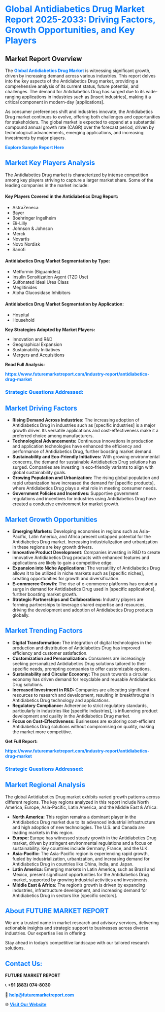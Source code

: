 <h1 style="color: #007BFF;">Global Antidiabetics Drug Market Report 2025-2033: Driving Factors, Growth Opportunities, and Key Players</h1>

<section id="overview">
<h2>Market Report Overview</h2>
<p>The <a href="https://www.futuremarketreport.com/industry-report/antidiabetics-drug-market" style="color: #007BFF; text-decoration: none;"><strong>Global Antidiabetics Drug Market</strong></a> is witnessing significant growth, driven by increasing demand across various industries. This report delves into the key aspects of the Antidiabetics Drug market, providing a comprehensive analysis of its current status, future potential, and challenges. The demand for Antidiabetics Drug has surged due to its wide-ranging applications in industries such as [insert industries], making it a critical component in modern-day [applications].</p>
<p>As consumer preferences shift and industries innovate, the Antidiabetics Drug market continues to evolve, offering both challenges and opportunities for stakeholders. The global market is expected to expand at a substantial compound annual growth rate (CAGR) over the forecast period, driven by technological advancements, emerging applications, and increasing investments by major players.</p>
</section>

<section id="overview">
<p><a href="https://www.futuremarketreport.com/request-sample/reportId=107200" style="color: #007BFF; text-decoration: none;"><strong>Explore Sample Report Here</strong></a></p>
</section>

<section id="key-players">
<h2 style="color: #007BFF;">Market Key Players Analysis</h2>
<p>The Antidiabetics Drug market is characterized by intense competition among key players striving to capture a larger market share. Some of the leading companies in the market include:</p>
<h4>Key Players Covered in the Antidiabetics Drug Report:</h4>
<ul><li>AstraZeneca</li><li>Bayer</li><li>Boehringer Ingelheim</li><li>Eli-Lilly</li><li>Johnson &amp; Johnson</li><li>Merck</li><li>Novartis</li><li>Novo Nordisk</li><li>Sanofi</li></ul>
<h4>Antidiabetics Drug Market Segmentation by Type:</h4>
<ul><li>Metformin (Biguanides)</li><li>Insulin Sensitization Agent (TZD Use)</li><li>Sulfonated Ideal Urea Class</li><li>Meglitinides</li><li>Alpha Glucosidase Inhibitors</li></ul>

<h4>Antidiabetics Drug Market Segmentation by Application:</h4>
<ul><li>Hospital</li><li>Household</li></ul>
<p><strong>Key Strategies Adopted by Market Players:</strong></p>
<ul>
<li>Innovation and R&D</li>
<li>Geographical Expansion</li>
<li>Sustainability Initiatives</li>
<li>Mergers and Acquisitions</li>
</ul>
</section>

<section>
<p><strong>Read Full Analysis: </strong></p><a href="https://www.futuremarketreport.com/industry-report/antidiabetics-drug-market" style="color: #007BFF; text-decoration: none;"><strong>https://www.futuremarketreport.com/industry-report/antidiabetics-drug-market</strong></a>
<h3 style="color: #007BFF;">Strategic Questions Addressed:</h3>
</section>

<section id="driving-factors">
<h2 style="color: #007BFF;">Market Driving Factors</h2>
<ul>
<li><strong>Rising Demand Across Industries:</strong> The increasing adoption of Antidiabetics Drug in industries such as [specific industries] is a major growth driver. Its versatile applications and cost-effectiveness make it a preferred choice among manufacturers.</li>
<li><strong>Technological Advancements:</strong> Continuous innovations in production and application technologies have enhanced the efficiency and performance of Antidiabetics Drug, further boosting market demand.</li>
<li><strong>Sustainability and Eco-Friendly Initiatives:</strong> With growing environmental concerns, the demand for sustainable Antidiabetics Drug solutions has surged. Companies are investing in eco-friendly variants to align with global sustainability goals.</li>
<li><strong>Growing Population and Urbanization:</strong> The rising global population and rapid urbanization have increased the demand for [specific products], where Antidiabetics Drug plays a vital role in meeting consumer needs.</li>
<li><strong>Government Policies and Incentives:</strong> Supportive government regulations and incentives for industries using Antidiabetics Drug have created a conducive environment for market growth.</li>
</ul>
</section>

<section id="growth-opportunities">
<h2 style="color: #007BFF;">Market Growth Opportunities</h2>
<ul>
<li><strong>Emerging Markets:</strong> Developing economies in regions such as Asia-Pacific, Latin America, and Africa present untapped potential for the Antidiabetics Drug market. Increasing industrialization and urbanization in these regions are key growth drivers.</li>
<li><strong>Innovative Product Development:</strong> Companies investing in R&D to create innovative Antidiabetics Drug products with enhanced features and applications are likely to gain a competitive edge.</li>
<li><strong>Expansion into Niche Applications:</strong> The versatility of Antidiabetics Drug allows it to be utilized in niche markets such as [specific niches], creating opportunities for growth and diversification.</li>
<li><strong>E-commerce Growth:</strong> The rise of e-commerce platforms has created a surge in demand for Antidiabetics Drug used in [specific applications], further boosting market growth.</li>
<li><strong>Strategic Partnerships and Collaborations:</strong> Industry players are forming partnerships to leverage shared expertise and resources, driving the development and adoption of Antidiabetics Drug products globally.</li>
</ul>
</section>

<section id="trending-factors">
<h2 style="color: #007BFF;">Market Trending Factors</h2>
<ul>
<li><strong>Digital Transformation:</strong> The integration of digital technologies in the production and distribution of Antidiabetics Drug has improved efficiency and customer satisfaction.</li>
<li><strong>Customization and Personalization:</strong> Consumers are increasingly seeking personalized Antidiabetics Drug solutions tailored to their specific needs, prompting companies to offer customizable options.</li>
<li><strong>Sustainability and Circular Economy:</strong> The push towards a circular economy has driven demand for recyclable and reusable Antidiabetics Drug solutions.</li>
<li><strong>Increased Investment in R&D:</strong> Companies are allocating significant resources to research and development, resulting in breakthroughs in Antidiabetics Drug technology and applications.</li>
<li><strong>Regulatory Compliance:</strong> Adherence to strict regulatory standards, particularly in industries like [specific industries], is influencing product development and quality in the Antidiabetics Drug market.</li>
<li><strong>Focus on Cost-Effectiveness:</strong> Businesses are exploring cost-efficient Antidiabetics Drug solutions without compromising on quality, making the market more competitive.</li>
</ul>
</section>

<section>
<p><strong>Get Full Report: </strong></p><a href="https://www.futuremarketreport.com/industry-report/antidiabetics-drug-market" style="color: #007BFF; text-decoration: none;"><strong>https://www.futuremarketreport.com/industry-report/antidiabetics-drug-market</strong></a>
<h3 style="color: #007BFF;">Strategic Questions Addressed:</h3>
</section>


<section id="regional-analysis">
<h2 style="color: #007BFF;">Market Regional Analysis</h2>
<p>The global Antidiabetics Drug market exhibits varied growth patterns across different regions. The key regions analyzed in this report include North America, Europe, Asia-Pacific, Latin America, and the Middle East & Africa:</p>
<ul>
<li><strong>North America:</strong> This region remains a dominant player in the Antidiabetics Drug market due to its advanced industrial infrastructure and high adoption of new technologies. The U.S. and Canada are leading markets in this region.</li>
<li><strong>Europe:</strong> Europe has witnessed steady growth in the Antidiabetics Drug market, driven by stringent environmental regulations and a focus on sustainability. Key countries include Germany, France, and the U.K.</li>
<li><strong>Asia-Pacific:</strong> The Asia-Pacific region is experiencing rapid growth, fueled by industrialization, urbanization, and increasing demand for Antidiabetics Drug in countries like China, India, and Japan.</li>
<li><strong>Latin America:</strong> Emerging markets in Latin America, such as Brazil and Mexico, present significant opportunities for the Antidiabetics Drug market, supported by growing industrial activities and investments.</li>
<li><strong>Middle East & Africa:</strong> The region’s growth is driven by expanding industries, infrastructure development, and increasing demand for Antidiabetics Drug in sectors like [specific sectors].</li>
</ul>
</section>

<footer>
<h2 style="color: #007BFF;">About FUTURE MARKET REPORT</h2>
<p>We are a trusted name in market research and advisory services, delivering actionable insights and strategic support to businesses across diverse industries. Our expertise lies in offering:</p>

<p>Stay ahead in today’s competitive landscape with our tailored research solutions.</p>

<h2 style="color: #007BFF;">Contact Us:</h2>
<p><strong>FUTURE MARKET REPORT</strong></p>
<p>📞 <strong>+91 (883) 074-8030</strong></p>
<p>📧 <strong><a href="mailto:help@futuremarketreport.com" style="color: #007BFF;">help@futuremarketreport.com</a></strong></p>
<p>🌐 <strong><a href="https://www.futuremarketreport.com/" style="color: #007BFF;">Visit Our Website</a></strong></p>
</footer>